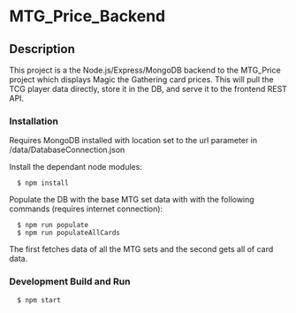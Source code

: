 # MTG_Price_Backend

## Description

This project is a the Node.js/Express/MongoDB backend to the MTG_Price project which displays Magic the Gathering card prices.  This will pull the TCG player data directly, store it in the DB, and serve it to the frontend REST API.

### Installation

Requires MongoDB installed with location set to the url parameter in /data/DatabaseConnection.json

Install the dependant node modules:
```
  $ npm install
```

Populate the DB with the base MTG set data with with the following commands (requires internet connection):
```
  $ npm run populate
  $ npm run populateAllCards
```
The first fetches data of all the MTG sets and the second gets all of card data.

### Development Build and Run

```
  $ npm start
```
